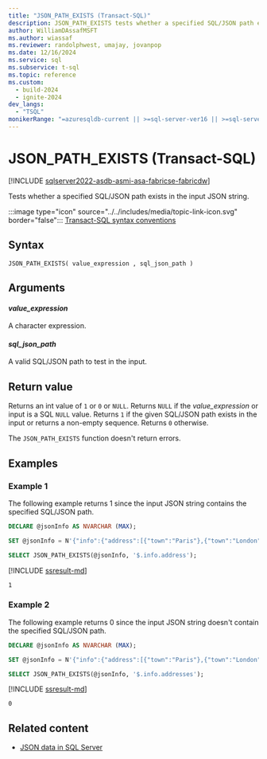 ```yaml
---
title: "JSON_PATH_EXISTS (Transact-SQL)"
description: JSON_PATH_EXISTS tests whether a specified SQL/JSON path exists in the input JSON string.
author: WilliamDAssafMSFT
ms.author: wiassaf
ms.reviewer: randolphwest, umajay, jovanpop
ms.date: 12/16/2024
ms.service: sql
ms.subservice: t-sql
ms.topic: reference
ms.custom:
  - build-2024
  - ignite-2024
dev_langs:
  - "TSQL"
monikerRange: "=azuresqldb-current || >=sql-server-ver16 || >=sql-server-linux-ver16 || =azuresqldb-mi-current || =fabric"
---
```

# JSON_PATH_EXISTS (Transact-SQL)

[!INCLUDE [sqlserver2022-asdb-asmi-asa-fabricse-fabricdw](../../includes/applies-to-version/sqlserver2022-asdb-asmi-asa-fabricse-fabricdw.md)]

Tests whether a specified SQL/JSON path exists in the input JSON string.

:::image type="icon" source="../../includes/media/topic-link-icon.svg" border="false"::: [Transact-SQL syntax conventions](../language-elements/transact-sql-syntax-conventions-transact-sql.md)

## Syntax

```syntaxsql
JSON_PATH_EXISTS( value_expression , sql_json_path )
```

## Arguments

#### *value_expression*

A character expression.

#### *sql_json_path*

A valid SQL/JSON path to test in the input.

## Return value

Returns an int value of `1` or `0` or `NULL`. Returns `NULL` if the *value_expression* or input is a SQL `NULL` value. Returns `1` if the given SQL/JSON path exists in the input or returns a non-empty sequence. Returns `0` otherwise.

The `JSON_PATH_EXISTS` function doesn't return errors.

## Examples

### Example 1

The following example returns 1 since the input JSON string contains the specified SQL/JSON path.

```sql
DECLARE @jsonInfo AS NVARCHAR (MAX);

SET @jsonInfo = N'{"info":{"address":[{"town":"Paris"},{"town":"London"}]}}';

SELECT JSON_PATH_EXISTS(@jsonInfo, '$.info.address');
```

[!INCLUDE [ssresult-md](../../includes/ssresult-md.md)]

```output
1
```

### Example 2

The following example returns 0 since the input JSON string doesn't contain the specified SQL/JSON path.

```sql
DECLARE @jsonInfo AS NVARCHAR (MAX);

SET @jsonInfo = N'{"info":{"address":[{"town":"Paris"},{"town":"London"}]}}';

SELECT JSON_PATH_EXISTS(@jsonInfo, '$.info.addresses');
```

[!INCLUDE [ssresult-md](../../includes/ssresult-md.md)]

```output
0
```

## Related content

- [JSON data in SQL Server](../../relational-databases/json/json-data-sql-server.md)
